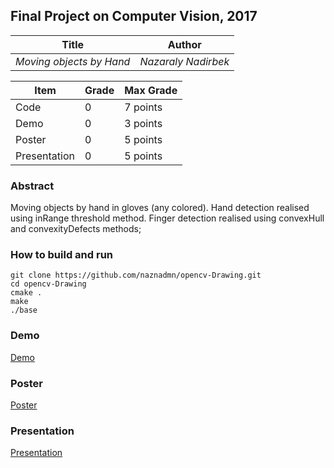 ## Final Project on Computer Vision, 2017

| Title                          | Author         |
| ------------------------------ | -------------- |
| _Moving objects by Hand_ | _Nazaraly Nadirbek_ |



| Item          | Grade | Max Grade  |
| ------------- | ----- | ---------- |
| Code          | 0     | 7 points   |
| Demo          | 0     | 3 points   |
| Poster        | 0     | 5 points   |
| Presentation  | 0     | 5 points   |

### Abstract
Moving objects by hand in gloves (any colored).
Hand detection realised using inRange threshold method.
Finger detection realised using convexHull and convexityDefects methods;

### How to build and run
```
git clone https://github.com/naznadmn/opencv-Drawing.git
cd opencv-Drawing
cmake .
make
./base
```

### Demo
[Demo](vimeo.com)

### Poster
[Poster](pdf/poster.pdf)

### Presentation
[Presentation](pdf/presentation.pdf)
